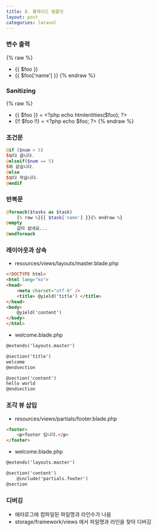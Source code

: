```yaml
---
title: 8. 블레이드 템플릿
layout: post
categories: laravel
---
```


### 변수 출력
{% raw %}
* {{ $foo }}
* {{ $foo['name'] }}
{% endraw %}

### Sanitizing
{% raw %}
* {{ $foo }} = \<?php echo htmlentities($foo); ?>
* {!! $foo !!} = \<?php echo $foo; ?>
{% endraw %}
### 조건문
```php
@if ($num > 5)
5보다 큽니다.
@elseif($num == 5)
5와 같습니다. 
@else
5보다 작습니다.
@endif
```  

### 반복문
```php
@foreach($tasks as $task)
    {% raw %}{{ $task['name'] }}{% endraw %}
@empty
    값이 없네요...
@endforeach
```

### 레이아웃과 상속
* resources/views/layouts/master.blade.php

```html
<!DOCTYPE html>
<html lang="ko">
<head>
    <meta charset="utf-8" />
    <title> @yield('title') </title>
</head>
<body>
    @yield('content')
</body>
</html>
```
* welcome.blade.php

```html
@extends('layouts.master')

@section('title')
welcome
@endsection

@section('content')
hello world
@endsection
```

### 조각 뷰 삽입
* resources/views/partials/footer.blade.php

```html
<footer>
    <p>footer 입니다.</p>
</footer>
```
* welcome.blade.php

```html
@extends('layouts.master')

@section('content')
    @include('partials.footer')
@section
```

### 디버깅
* 에러로그에 컴파일된 파일명과 라인수가 나옴
* storage/framework/views 에서 파일명과 라인을 찾아 디버깅